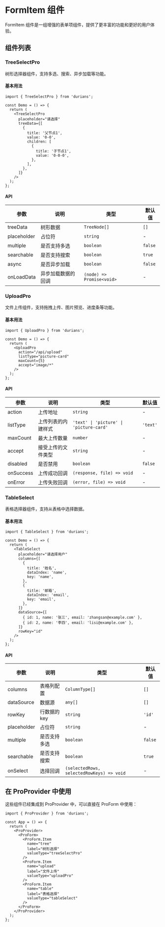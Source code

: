 # FormItem 组件

FormItem 组件是一组增强的表单项组件，提供了更丰富的功能和更好的用户体验。

## 组件列表

### TreeSelectPro

树形选择器组件，支持多选、搜索、异步加载等功能。

#### 基本用法

```tsx
import { TreeSelectPro } from 'durians';

const Demo = () => {
  return (
    <TreeSelectPro
      placeholder="请选择"
      treeData={[
        {
          title: '父节点1',
          value: '0-0',
          children: [
            {
              title: '子节点1',
              value: '0-0-0',
            },
          ],
        },
      ]}
    />
  );
};
```

#### API

| 参数 | 说明 | 类型 | 默认值 |
| --- | --- | --- | --- |
| treeData | 树形数据 | `TreeNode[]` | `[]` |
| placeholder | 占位符 | `string` | - |
| multiple | 是否支持多选 | `boolean` | `false` |
| searchable | 是否支持搜索 | `boolean` | `true` |
| async | 是否异步加载 | `boolean` | `false` |
| onLoadData | 异步加载数据的回调 | `(node) => Promise<void>` | - |

### UploadPro

文件上传组件，支持拖拽上传、图片预览、进度条等功能。

#### 基本用法

```tsx
import { UploadPro } from 'durians';

const Demo = () => {
  return (
    <UploadPro
      action="/api/upload"
      listType="picture-card"
      maxCount={5}
      accept="image/*"
    />
  );
};
```

#### API

| 参数 | 说明 | 类型 | 默认值 |
| --- | --- | --- | --- |
| action | 上传地址 | `string` | - |
| listType | 上传列表的内建样式 | `'text' \| 'picture' \| 'picture-card'` | `'text'` |
| maxCount | 最大上传数量 | `number` | - |
| accept | 接受上传的文件类型 | `string` | - |
| disabled | 是否禁用 | `boolean` | `false` |
| onSuccess | 上传成功回调 | `(response, file) => void` | - |
| onError | 上传失败回调 | `(error, file) => void` | - |

### TableSelect

表格选择器组件，支持从表格中选择数据。

#### 基本用法

```tsx
import { TableSelect } from 'durians';

const Demo = () => {
  return (
    <TableSelect
      placeholder="请选择用户"
      columns={[
        {
          title: '姓名',
          dataIndex: 'name',
          key: 'name',
        },
        {
          title: '邮箱',
          dataIndex: 'email',
          key: 'email',
        },
      ]}
      dataSource={[
        { id: 1, name: '张三', email: 'zhangsan@example.com' },
        { id: 2, name: '李四', email: 'lisi@example.com' },
      ]}
      rowKey="id"
    />
  );
};
```

#### API

| 参数 | 说明 | 类型 | 默认值 |
| --- | --- | --- | --- |
| columns | 表格列配置 | `ColumnType[]` | `[]` |
| dataSource | 数据源 | `any[]` | `[]` |
| rowKey | 行数据的 key | `string` | `'id'` |
| placeholder | 占位符 | `string` | - |
| multiple | 是否支持多选 | `boolean` | `false` |
| searchable | 是否支持搜索 | `boolean` | `true` |
| onSelect | 选择回调 | `(selectedRows, selectedRowKeys) => void` | - |

## 在 ProProvider 中使用

这些组件已经集成到 ProProvider 中，可以直接在 ProForm 中使用：

```tsx
import { ProProvider } from 'durians';

const App = () => {
  return (
    <ProProvider>
      <ProForm>
        <ProForm.Item
          name="tree"
          label="树形选择"
          valueType="treeSelectPro"
        />
        <ProForm.Item
          name="upload"
          label="文件上传"
          valueType="uploadPro"
        />
        <ProForm.Item
          name="table"
          label="表格选择"
          valueType="tableSelect"
        />
      </ProForm>
    </ProProvider>
  );
};
``` 